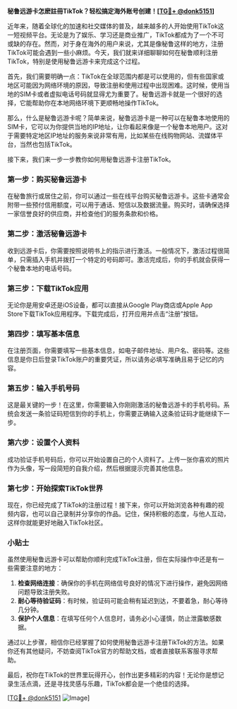 **秘鲁远游卡怎麽註冊TikTok？轻松搞定海外账号创建！[[TG💪+ @donk5151](https://t.me/s/donk5151)]**

近年来，随着全球化的加速和社交媒体的普及，越来越多的人开始使用TikTok这一短视频平台。无论是为了娱乐、学习还是商业推广，TikTok都成为了一个不可或缺的存在。然而，对于身在海外的用户来说，尤其是像秘鲁这样的地方，注册TikTok可能会遇到一些小麻烦。今天，我们就来详细聊聊如何在秘鲁顺利注册TikTok，特别是使用秘鲁远游卡来完成这个过程。

首先，我们需要明确一点：TikTok在全球范围内都是可以使用的，但有些国家或地区可能因为网络环境的原因，导致注册和使用过程中出现困难。这时候，使用当地的SIM卡或者虚拟电话号码就显得尤为重要了。秘鲁远游卡就是一个很好的选择，它能帮助你在本地网络环境下更顺畅地操作TikTok。

那么，什么是秘鲁远游卡呢？简单来说，秘鲁远游卡是一种可以在秘鲁本地使用的SIM卡，它可以为你提供当地的IP地址，让你看起来像是一个秘鲁本地用户。这对于需要特定地区IP地址的服务来说非常有用，比如某些在线购物网站、流媒体平台，当然也包括TikTok。

接下来，我们来一步一步教你如何用秘鲁远游卡注册TikTok。

### 第一步：购买秘鲁远游卡

在秘鲁旅行或居住之前，你可以通过一些在线平台购买秘鲁远游卡。这些卡通常会附带一些预付信用额度，可以用于通话、短信以及数据流量。购买时，请确保选择一家信誉良好的供应商，并检查他们的服务条款和价格。

### 第二步：激活秘鲁远游卡

收到远游卡后，你需要按照说明书上的指示进行激活。一般情况下，激活过程很简单，只需插入手机并拨打一个特定的号码即可。激活完成后，你的手机就会获得一个秘鲁本地的电话号码。

### 第三步：下载TikTok应用

无论你是用安卓还是iOS设备，都可以直接从Google Play商店或Apple App Store下载TikTok应用程序。下载完成后，打开应用并点击“注册”按钮。

### 第四步：填写基本信息

在注册页面，你需要填写一些基本信息，如电子邮件地址、用户名、密码等。这些信息是你日后登录TikTok账户的重要凭证，所以请务必填写准确且易于记忆的内容。

### 第五步：输入手机号码

这是最关键的一步！在这里，你需要输入你刚刚激活的秘鲁远游卡的手机号码。系统会发送一条验证码短信到你的手机上，你需要正确输入这条验证码才能继续下一步。

### 第六步：设置个人资料

成功验证手机号码后，你可以开始设置自己的个人资料了。上传一张你喜欢的照片作为头像，写一段简短的自我介绍，然后根据提示完善其他信息。

### 第七步：开始探索TikTok世界

现在，你已经完成了TikTok的注册过程！接下来，你可以开始浏览各种有趣的视频内容，也可以自己录制并分享你的作品。记住，保持积极的态度，与他人互动，这样你就能更好地融入TikTok社区。

### 小贴士

虽然使用秘鲁远游卡可以帮助你顺利完成TikTok注册，但在实际操作中还是有一些需要注意的地方：

1. **检查网络连接**：确保你的手机在网络信号良好的情况下进行操作，避免因网络问题导致注册失败。
2. **耐心等待验证码**：有时候，验证码可能会稍有延迟到达，不要着急，耐心等待几分钟。
3. **保护个人信息**：在填写任何个人信息时，请务必小心谨慎，防止泄露敏感数据。

通过以上步骤，相信你已经掌握了如何使用秘鲁远游卡注册TikTok的方法。如果你还有其他疑问，不妨查阅TikTok官方的帮助文档，或者直接联系客服寻求帮助。

最后，祝你在TikTok的世界里玩得开心，创作出更多精彩的内容！无论你是想记录生活点滴，还是寻找灵感与乐趣，TikTok都会是一个绝佳的选择。

[[TG💪+ @donk5151](https://t.me/s/donk5151) ![Image](https://i.postimg.cc/rwNCRYN7/Snipaste-2025-04-30-17-27-05.png)]